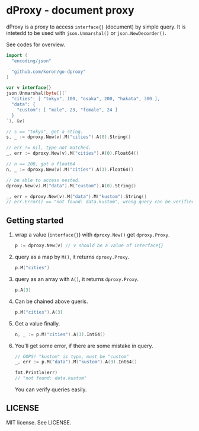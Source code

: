 # dProxy - document proxy

dProxy is a proxy to access `interface{}` (document) by simple query.
It is intetedd to be used with `json.Unmarshal()` or `json.NewDecorder()`.

See codes for overview.

```go
import (
  "encoding/json"

  "github.com/koron/go-dproxy"
)

var v interface{}
json.Unmarshal(byte[](`
  "cities": [ "tokyo", 100, "osaka", 200, "hakata", 300 ],
  "data": {
    "custom": [ "male", 23, "female", 24 ]
  }
`), &v)

// s == "tokyo", got a sting.
s, _ := dproxy.New(v).M("cities").A(0).String()

// err != nil, type not matched.
_, err := dproxy.New(v).M("cities").A(0).Float64()

// n == 200, got a float64
n, _ := dproxy.New(v).M("cities").A(3).Float64()

// be able to access nested.
dproxy.New(v).M("data").M("custom").A(0).String()

_, err = dproxy.New(v).M("data").M("kustom").String()
// err.Error() == "not found: data.kustom", wrong query can be verified.
```


## Getting started

1.  wrap a value (`interface{}`) with `dproxy.New()` get `dproxy.Proxy`.

    ```go
    p := dproxy.New(v) // v should be a value of interface{}
    ```

2.  query as a map by `M()`, it returns `dproxy.Proxy`.

    ```go
    p.M("cities")
    ```

3.  query as an array with `A()`, it returns `dproxy.Proxy`.

    ```go
    p.A(3)
    ```

4.  Can be chained above queris.

    ```go
    p.M("cities").A(3)
    ```

5.  Get a value finally.

    ```go
    n, _ := p.M("cities").A(3).Int64()
    ```

6.  You'll get some error, if there are some mistake in query.

    ```go
    // OOPS! "kustom" is typo, must be "custom"
    _, err := p.M("data").M("kustom").A(3).Int64()

    fmt.Println(err)
    // "not found: data.kustom"
    ```

    You can verify queries easily.


## LICENSE

MIT license.  See LICENSE.

